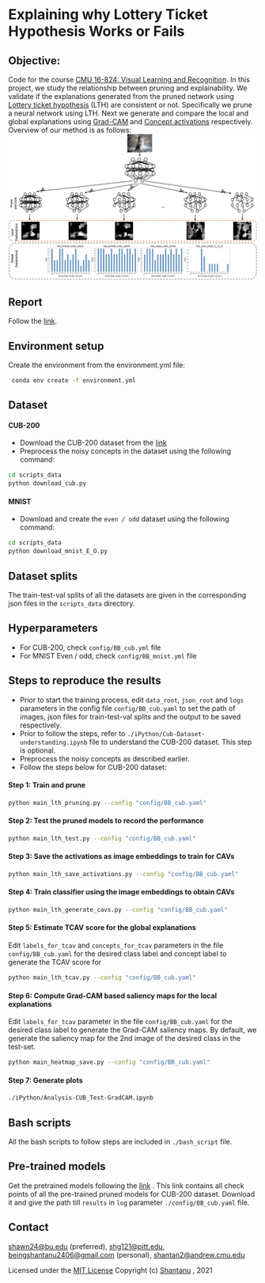 # Explaining why Lottery Ticket Hypothesis Works or Fails

## Objective:

Code for the course [CMU 16-824: Visual Learning and Recognition](https://visual-learning.cs.cmu.edu/). In this project,
we study the relationship between pruning and explainability. We validate if the explanations generated from the pruned
network using [Lottery ticket hypothesis](https://visual-learning.cs.cmu.edu/) (LTH) are consistent or not. Specifically
we prune a neural network using LTH. Next we generate and compare the local and global explanations
using [Grad-CAM](https://arxiv.org/pdf/1610.02391.pdf) and
[Concept activations](https://arxiv.org/abs/1711.11279) respectively. Overview of our method is as follows:
![A test image](./doc/image/arch.png)

## Report

Follow the [link](https://github.com/Shantanu48114860/Explainability-with-LTH/blob/main/doc/VLR.pdf).

## Environment setup

Create the environment from the environment.yml file:

 ```bash
  conda env create -f environment.yml
 ```

## Dataset

#### CUB-200

* Download the CUB-200 dataset from the [link](https://www.vision.caltech.edu/datasets/cub_200_2011/)
* Preprocess the noisy concepts in the dataset using the following command:

 ```bash
cd scripts_data
python download_cub.py
```

#### MNIST

* Download and create the `even / odd` dataset using the following command:

 ```bash
 cd scripts_data
 python download_mnist_E_O.py
```

## Dataset splits

The train-test-val splits of all the datasets are given in the corresponding json files in the `scripts_data` directory.

## Hyperparameters

* For CUB-200, check `config/BB_cub.yml` file
* For MNIST Even / odd, check `config/BB_mnist.yml` file

## Steps to reproduce the results

* Prior to start the training process, edit `data_root`, `json_root` and `logs` parameters in the config
  file `config/BB_cub.yaml` to set the path of images, json files for train-test-val splits and the output to be saved
  respectively.
* Prior to follow the steps, refer to `./iPython/Cub-Dataset-understanding.ipynb` file to understand the CUB-200
  dataset. This step is optional.
* Preprocess the noisy concepts as described earlier.
* Follow the steps below for CUB-200 dataset:

#### Step 1: Train and prune

```bash
python main_lth_pruning.py --config "config/BB_cub.yaml"
```

#### Step 2: Test the pruned models to record the performance

```bash
python main_lth_test.py --config "config/BB_cub.yaml"
```

#### Step 3: Save the activations as image embeddings to train for CAVs

```bash
python main_lth_save_activations.py --config "config/BB_cub.yaml"
```

#### Step 4: Train classifier using the image embeddings to obtain CAVs

```bash
python main_lth_generate_cavs.py --config "config/BB_cub.yaml"
```

#### Step 5: Estimate TCAV score for the global explanations

Edit `labels_for_tcav` and `concepts_for_tcav` parameters in the file `config/BB_cub.yaml` for the desired class label
and concept label to generate the TCAV score for

```bash
python main_lth_tcav.py --config "config/BB_cub.yaml"
```

#### Step 6: Compute Grad-CAM based saliency maps for the local explanations

Edit `labels_for_tcav` parameter in the file `config/BB_cub.yaml` for the desired class label to generate the Grad-CAM
saliency maps. By default, we generate the saliency map for the 2nd image of the desired class in the test-set.

```bash
python main_heatmap_save.py --config "config/BB_cub.yaml"
```

#### Step 7: Generate plots

```bash
./iPython/Analysis-CUB_Test-GradCAM.ipynb
```

## Bash scripts

All the bash scripts to follow steps are included in `./bash_script` file.

## Pre-trained models

Get the pretrained models following
the [link](https://pitt-my.sharepoint.com/:f:/g/personal/shg121_pitt_edu/Ek4iVGotbGNItCghVxxys8cB0nLSe6Nage3OrGgeHHTJQw?e=iWkIc0)
. This link contains all check points of all the pre-trained pruned models for CUB-200 dataset. Download it and give the
path till `results` in `log` parameter `./config/BB_cub.yaml` file.

## Contact

shawn24@bu.edu (preferred), shg121@pitt.edu, beingshantanu2406@gmail.com (personal), shantan2@andrew.cmu.edu

Licensed under the [MIT License](LICENSE)
Copyright (c) [Shantanu](https://shantanu48114860.github.io/)
, 2021
